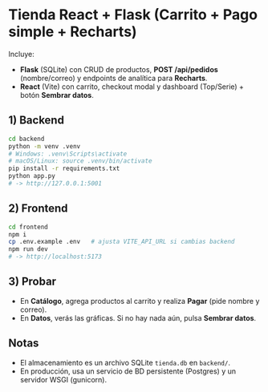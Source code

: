 
# Tienda React + Flask (Carrito + Pago simple + Recharts)

Incluye:
- **Flask** (SQLite) con CRUD de productos, **POST /api/pedidos** (nombre/correo) y endpoints de analítica para **Recharts**.
- **React** (Vite) con carrito, checkout modal y dashboard (Top/Serie) + botón **Sembrar datos**.

## 1) Backend
```bash
cd backend
python -m venv .venv
# Windows: .venv\Scripts\activate
# macOS/Linux: source .venv/bin/activate
pip install -r requirements.txt
python app.py
# -> http://127.0.0.1:5001
```

## 2) Frontend
```bash
cd frontend
npm i
cp .env.example .env   # ajusta VITE_API_URL si cambias backend
npm run dev
# -> http://localhost:5173
```

## 3) Probar
- En **Catálogo**, agrega productos al carrito y realiza **Pagar** (pide nombre y correo).
- En **Datos**, verás las gráficas. Si no hay nada aún, pulsa **Sembrar datos**.

## Notas
- El almacenamiento es un archivo SQLite `tienda.db` en `backend/`.
- En producción, usa un servicio de BD persistente (Postgres) y un servidor WSGI (gunicorn).

